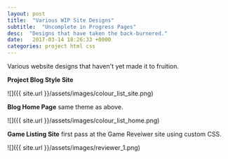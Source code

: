 ```yaml
---
layout: post
title:  "Various WIP Site Designs"
subtitle:  "Uncomplete in Progress Pages"
desc:  "Designs that have taken the back-burnered."
date:   2017-03-14 18:26:33 +0000
categories: project html css
---
```

Various website designs that haven't yet made it to fruition.

**Project Blog Style Site**

![]({{ site.url }}/assets/images/colour_list_site.png)

**Blog Home Page** same theme as above.

![]({{ site.url }}/assets/images/colour_list_home.png)

**Game Listing Site** first pass at the Game Reveiwer site using custom CSS.

![]({{ site.url }}/assets/images/reviewer_1.png)
